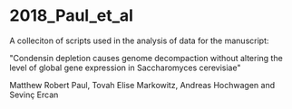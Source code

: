 # 2018_Paul_et_al
A colleciton of scripts used in the analysis of data for the manuscript:

"Condensin depletion causes genome decompaction without altering the level of global gene expression in Saccharomyces cerevisiae"

Matthew Robert Paul, Tovah Elise Markowitz, Andreas Hochwagen and Sevinç Ercan
